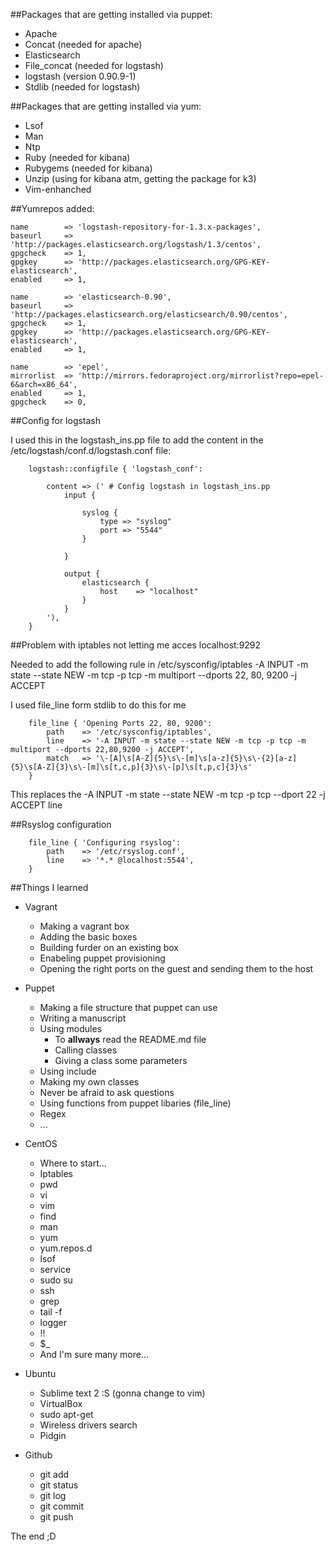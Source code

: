 ##Packages that are getting installed via puppet:

 - Apache
 - Concat 		(needed for apache)
 - Elasticsearch
 - File_concat 	(needed for logstash)
 - logstash     (version 0.90.9-1)
 - Stdlib 		(needed for logstash)

##Packages that are getting installed via yum:

 - Lsof
 - Man
 - Ntp
 - Ruby			(needed for kibana)
 - Rubygems		(needed for kibana)
 - Unzip        (using for kibana atm, getting the package for k3)
 - Vim-enhanched

##Yumrepos added:

	name 		=> 'logstash-repository-for-1.3.x-packages',
 	baseurl 	=> 'http://packages.elasticsearch.org/logstash/1.3/centos',
 	gpgcheck 	=> 1,
 	gpgkey 		=> 'http://packages.elasticsearch.org/GPG-KEY-elasticsearch',
 	enabled 	=> 1,

	name		=> 'elasticsearch-0.90',
	baseurl		=> 'http://packages.elasticsearch.org/elasticsearch/0.90/centos',
	gpgcheck	=> 1,
	gpgkey		=> 'http://packages.elasticsearch.org/GPG-KEY-elasticsearch',
	enabled		=> 1,

	name		=> 'epel',
	mirrorlist	=> 'http://mirrors.fedoraproject.org/mirrorlist?repo=epel-6&arch=x86_64',
	enabled		=> 1,
	gpgcheck	=> 0,
	
##Config for logstash 

I used this in the logstash_ins.pp file to add the content in the /etc/logstash/conf.d/logstash.conf file:

```puppet
    logstash::configfile { 'logstash_conf':

        content => (' # Config logstash in logstash_ins.pp
            input {

                syslog {
                    type => "syslog"
                    port => "5544"
                }

            }

            output {
                elasticsearch {
                    host    => "localhost"
                }
            }
        '),
    }
```

##Problem with iptables not letting me acces localhost:9292

Needed to add the following rule in /etc/sysconfig/iptables
-A INPUT -m state --state NEW -m tcp -p tcp -m multiport --dports 22, 80, 9200 -j ACCEPT

I used file_line form stdlib to do this for me

```puppet
    file_line { 'Opening Ports 22, 80, 9200':
        path    => '/etc/sysconfig/iptables',
        line    => '-A INPUT -m state --state NEW -m tcp -p tcp -m multiport --dports 22,80,9200 -j ACCEPT',
        match   => '\-[A]\s[A-Z]{5}\s\-[m]\s[a-z]{5}\s\-{2}[a-z]{5}\s[A-Z]{3}\s\-[m]\s[t,c,p]{3}\s\-[p]\s[t,p,c]{3}\s'
    }
```
This replaces the -A INPUT -m state --state NEW -m tcp -p tcp --dport 22 -j ACCEPT line

##Rsyslog configuration
```puppet
    file_line { 'Configuring rsyslog':
        path    => '/etc/rsyslog.conf',
        line    => '*.* @localhost:5544',
    }
```

##Things I learned

 - Vagrant
    - Making a vagrant box 
    - Adding the basic boxes
    - Building furder on an existing box
    - Enabeling puppet provisioning
    - Opening the right ports on the guest and sending them to the host

 - Puppet
    - Making a file structure that puppet can use
    - Writing a manuscript
    - Using modules
        - To **allways** read the README.md file 
        - Calling classes
        - Giving a class some parameters
    - Using include
    - Making my own classes
    - Never be afraid to ask questions
    - Using functions from puppet libaries (file_line)
    - Regex
    - ...

 - CentOS
    - Where to start...
    - Iptables
    - pwd
    - vi
    - vim
    - find
    - man
    - yum
    - yum.repos.d
    - lsof
    - service
    - sudo su
    - ssh
    - grep
    - tail -f
    - logger
    - !!
    - $_
    - And I'm sure many more...

 - Ubuntu
    - Sublime text 2 :S (gonna change to vim)
    - VirtualBox
    - sudo apt-get
    - Wireless drivers search
    - Pidgin

 - Github
    - git add
    - git status
    - git log
    - git commit
    - git push


The end ;D